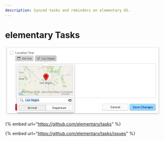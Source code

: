 ```yaml
---
description: Synced tasks and reminders on elementary OS.
---
```


# elementary Tasks

![elementary Tasks supports location based reminders](../.gitbook/assets/io.elementary.tasks.png)

{% embed url="https://github.com/elementary/tasks" %}

{% embed url="https://github.com/elementary/tasks/issues" %}

